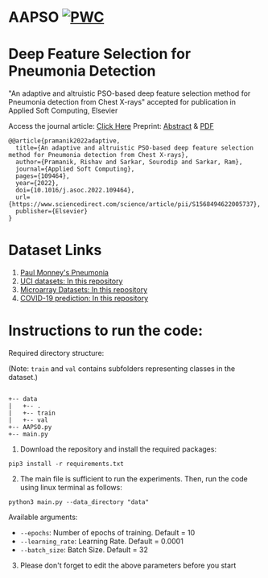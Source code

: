 # AAPSO [![PWC](https://img.shields.io/endpoint.svg?url=https://paperswithcode.com/badge/an-adaptive-and-altruistic-pso-based-deep/classification-on-chest-x-ray-images)](https://paperswithcode.com/sota/classification-on-chest-x-ray-images?p=an-adaptive-and-altruistic-pso-based-deep)
# Deep Feature Selection for Pneumonia Detection
"An adaptive and altruistic PSO-based deep feature selection method for Pneumonia detection from Chest X-rays" accepted for publication in Applied Soft Computing, Elsevier

Access the journal article: [Click Here](https://www.sciencedirect.com/science/article/pii/S1568494622005737)
Preprint: [Abstract](https://arxiv.org/abs/2208.03558) & [PDF](https://arxiv.org/pdf/2208.03558)
```
@@article{pramanik2022adaptive,
  title={An adaptive and altruistic PSO-based deep feature selection method for Pneumonia detection from Chest X-rays},
  author={Pramanik, Rishav and Sarkar, Sourodip and Sarkar, Ram},
  journal={Applied Soft Computing},
  pages={109464},
  year={2022},
  doi={10.1016/j.asoc.2022.109464},
  url={https://www.sciencedirect.com/science/article/pii/S1568494622005737},
  publisher={Elsevier}
}
```
# Dataset Links
1. [Paul Monney's Pneumonia](https://www.kaggle.com/paultimothymooney/chest-xray-pneumonia)
2. [UCI datasets: In this repository](https://github.com/rishavpramanik/AAPSO/tree/main/data/UCIcsv)
3. [Microarray Datasets: In this repository](https://github.com/rishavpramanik/AAPSO/tree/main/data/MicroarrayCsv)
4. [COVID-19 prediction: In this repository](https://github.com/rishavpramanik/AAPSO/tree/main/data/COVIDcsv)

# Instructions to run the code:

Required directory structure:

(Note: ``train`` and ``val`` contains subfolders representing classes in the dataset.)

```

+-- data
|   +-- .
|   +-- train
|   +-- val
+-- AAPSO.py
+-- main.py

```
1. Download the repository and install the required packages:
```
pip3 install -r requirements.txt
```
2. The main file is sufficient to run the experiments.
Then, run the code using linux terminal as follows:

```
python3 main.py --data_directory "data"
```

Available arguments:
- `--epochs`: Number of epochs of training. Default = 10
- `--learning_rate`: Learning Rate. Default = 0.0001
- `--batch_size`: Batch Size. Default = 32

3. Please don't forget to edit the above parameters before you start
